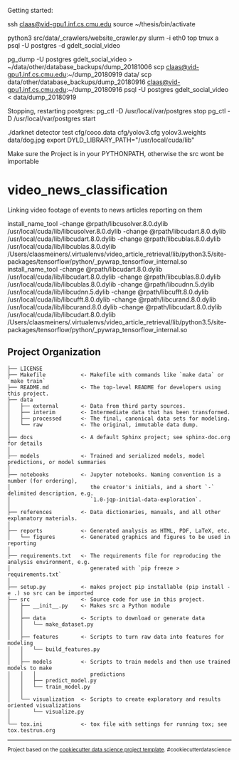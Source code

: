 
Getting started:

ssh claas@vid-gpu1.inf.cs.cmu.edu
source ~/thesis/bin/activate

python3 src/data/_crawlers/website_crawler.py
slurm -i eth0
top
tmux a
psql -U postgres -d gdelt_social_video

pg_dump -U postgres gdelt_social_video > ~/data/other/database_backups/dump_20181006
scp claas@vid-gpu1.inf.cs.cmu.edu:~/dump_20180919 data/
scp data/other/database_backups/dump_20180916 claas@vid-gpu1.inf.cs.cmu.edu:~/dump_20180916
psql -U postgres gdelt_social_video < data/dump_20180919

Stopping, restarting postgres:
pg_ctl -D /usr/local/var/postgres stop
pg_ctl -D /usr/local/var/postgres start

./darknet detector test cfg/coco.data cfg/yolov3.cfg yolov3.weights data/dog.jpg
export DYLD_LIBRARY_PATH="/usr/local/cuda/lib"

Make sure the Project is in your PYTHONPATH, otherwise the src wont be importable

video_news_classification
==============================

Linking video footage of events to news articles reporting on them

install_name_tool -change @rpath/libcusolver.8.0.dylib /usr/local/cuda/lib/libcusolver.8.0.dylib -change @rpath/libcudart.8.0.dylib /usr/local/cuda/lib/libcudart.8.0.dylib -change @rpath/libcublas.8.0.dylib /usr/local/cuda/lib/libcublas.8.0.dylib /Users/claasmeiners/.virtualenvs/video_article_retrieval/lib/python3.5/site-packages/tensorflow/python/_pywrap_tensorflow_internal.so
install_name_tool -change @rpath/libcudart.8.0.dylib /usr/local/cuda/lib/libcudart.8.0.dylib -change @rpath/libcublas.8.0.dylib /usr/local/cuda/lib/libcublas.8.0.dylib -change @rpath/libcudnn.5.dylib /usr/local/cuda/lib/libcudnn.5.dylib -change @rpath/libcufft.8.0.dylib /usr/local/cuda/lib/libcufft.8.0.dylib -change @rpath/libcurand.8.0.dylib /usr/local/cuda/lib/libcurand.8.0.dylib -change @rpath/libcudart.8.0.dylib /usr/local/cuda/lib/libcudart.8.0.dylib /Users/claasmeiners/.virtualenvs/video_article_retrieval/lib/python3.5/site-packages/tensorflow/python/_pywrap_tensorflow_internal.so

Project Organization
------------

    ├── LICENSE
    ├── Makefile           <- Makefile with commands like `make data` or `make train`
    ├── README.md          <- The top-level README for developers using this project.
    ├── data
    │   ├── external       <- Data from third party sources.
    │   ├── interim        <- Intermediate data that has been transformed.
    │   ├── processed      <- The final, canonical data sets for modeling.
    │   └── raw            <- The original, immutable data dump.
    │
    ├── docs               <- A default Sphinx project; see sphinx-doc.org for details
    │
    ├── models             <- Trained and serialized models, model predictions, or model summaries
    │
    ├── notebooks          <- Jupyter notebooks. Naming convention is a number (for ordering),
    │                         the creator's initials, and a short `-` delimited description, e.g.
    │                         `1.0-jqp-initial-data-exploration`.
    │
    ├── references         <- Data dictionaries, manuals, and all other explanatory materials.
    │
    ├── reports            <- Generated analysis as HTML, PDF, LaTeX, etc.
    │   └── figures        <- Generated graphics and figures to be used in reporting
    │
    ├── requirements.txt   <- The requirements file for reproducing the analysis environment, e.g.
    │                         generated with `pip freeze > requirements.txt`
    │
    ├── setup.py           <- makes project pip installable (pip install -e .) so src can be imported
    ├── src                <- Source code for use in this project.
    │   ├── __init__.py    <- Makes src a Python module
    │   │
    │   ├── data           <- Scripts to download or generate data
    │   │   └── make_dataset.py
    │   │
    │   ├── features       <- Scripts to turn raw data into features for modeling
    │   │   └── build_features.py
    │   │
    │   ├── models         <- Scripts to train models and then use trained models to make
    │   │   │                 predictions
    │   │   ├── predict_model.py
    │   │   └── train_model.py
    │   │
    │   └── visualization  <- Scripts to create exploratory and results oriented visualizations
    │       └── visualize.py
    │
    └── tox.ini            <- tox file with settings for running tox; see tox.testrun.org


--------

<p><small>Project based on the <a target="_blank" href="https://drivendata.github.io/cookiecutter-data-science/">cookiecutter data science project template</a>. #cookiecutterdatascience</small></p>
